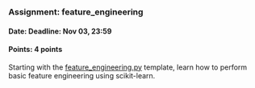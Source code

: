 ### Assignment: feature_engineering
#### Date: Deadline: Nov 03, 23:59
#### Points: 4 points

Starting with the [feature_engineering.py](https://github.com/ufal/npfl129/tree/master/labs/02/feature_engineering.py)
template, learn how to perform basic feature engineering using scikit-learn.
